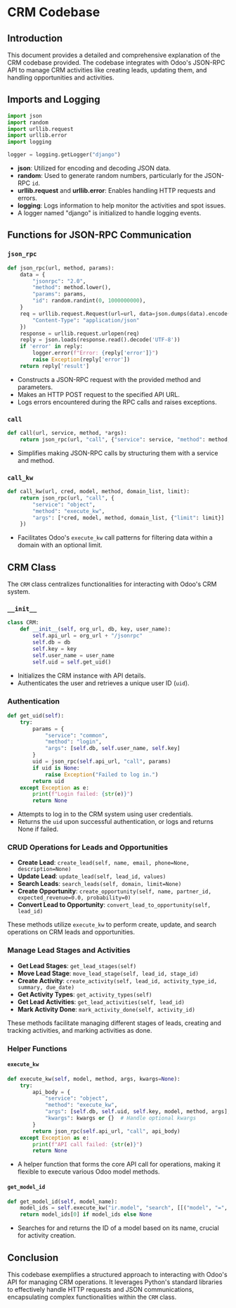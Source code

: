 # CRM Codebase

## Introduction

This document provides a detailed and comprehensive explanation of the CRM codebase provided. The codebase integrates with Odoo's JSON-RPC API to manage CRM activities like creating leads, updating them, and handling opportunities and activities.

## Imports and Logging

```python
import json
import random
import urllib.request
import urllib.error
import logging

logger = logging.getLogger("django")
```

- **json**: Utilized for encoding and decoding JSON data.
- **random**: Used to generate random numbers, particularly for the JSON-RPC `id`.
- **urllib.request** and **urllib.error**: Enables handling HTTP requests and errors.
- **logging**: Logs information to help monitor the activities and spot issues.
- A logger named "django" is initialized to handle logging events.

## Functions for JSON-RPC Communication

### `json_rpc`

```python
def json_rpc(url, method, params):
    data = {
        "jsonrpc": "2.0",
        "method": method.lower(),
        "params": params,
        "id": random.randint(0, 1000000000),
    }
    req = urllib.request.Request(url=url, data=json.dumps(data).encode(), headers={
        "Content-Type": "application/json"
    })
    response = urllib.request.urlopen(req)
    reply = json.loads(response.read().decode('UTF-8'))
    if 'error' in reply:
        logger.error(f"Error: {reply['error']}")
        raise Exception(reply['error'])
    return reply['result']
```

- Constructs a JSON-RPC request with the provided method and parameters.
- Makes an HTTP POST request to the specified API URL.
- Logs errors encountered during the RPC calls and raises exceptions.

### `call`

```python
def call(url, service, method, *args):
    return json_rpc(url, "call", {"service": service, "method": method, "args": args})
```

- Simplifies making JSON-RPC calls by structuring them with a service and method.

### `call_kw`

```python
def call_kw(url, cred, model, method, domain_list, limit):
    return json_rpc(url, "call", {
        "service": "object",
        "method": "execute_kw",
        "args": [*cred, model, method, domain_list, {"limit": limit}]
    })
```

- Facilitates Odoo's `execute_kw` call patterns for filtering data within a domain with an optional limit.

## CRM Class

The `CRM` class centralizes functionalities for interacting with Odoo's CRM system.

### `__init__`

```python
class CRM:
    def __init__(self, org_url, db, key, user_name):
        self.api_url = org_url + "/jsonrpc"
        self.db = db
        self.key = key
        self.user_name = user_name
        self.uid = self.get_uid()
```

- Initializes the CRM instance with API details.
- Authenticates the user and retrieves a unique user ID (`uid`).

### Authentication

```python
def get_uid(self):
    try:
        params = {
            "service": "common",
            "method": "login",
            "args": [self.db, self.user_name, self.key]
        }
        uid = json_rpc(self.api_url, "call", params)
        if uid is None:
            raise Exception("Failed to log in.")
        return uid
    except Exception as e:
        print(f"Login failed: {str(e)}")
        return None
```

- Attempts to log in to the CRM system using user credentials.
- Returns the `uid` upon successful authentication, or logs and returns None if failed.

### CRUD Operations for Leads and Opportunities

- **Create Lead**: `create_lead(self, name, email, phone=None, description=None)`
- **Update Lead**: `update_lead(self, lead_id, values)`
- **Search Leads**: `search_leads(self, domain, limit=None)`
- **Create Opportunity**: `create_opportunity(self, name, partner_id, expected_revenue=0.0, probability=0)`
- **Convert Lead to Opportunity**: `convert_lead_to_opportunity(self, lead_id)`

These methods utilize `execute_kw` to perform create, update, and search operations on CRM leads and opportunities.

### Manage Lead Stages and Activities

- **Get Lead Stages**: `get_lead_stages(self)`
- **Move Lead Stage**: `move_lead_stage(self, lead_id, stage_id)`
- **Create Activity**: `create_activity(self, lead_id, activity_type_id, summary, due_date)`
- **Get Activity Types**: `get_activity_types(self)`
- **Get Lead Activities**: `get_lead_activities(self, lead_id)`
- **Mark Activity Done**: `mark_activity_done(self, activity_id)`

These methods facilitate managing different stages of leads, creating and tracking activities, and marking activities as done.

### Helper Functions

#### `execute_kw`

```python
def execute_kw(self, model, method, args, kwargs=None): 
    try:
        api_body = {
            "service": "object",
            "method": "execute_kw",
            "args": [self.db, self.uid, self.key, model, method, args],
            "kwargs": kwargs or {}  # Handle optional kwargs
        }
        return json_rpc(self.api_url, "call", api_body)
    except Exception as e:
        print(f"API call failed: {str(e)}")
        return None
```

- A helper function that forms the core API call for operations, making it flexible to execute various Odoo model methods.

#### `get_model_id`

```python
def get_model_id(self, model_name):
    model_ids = self.execute_kw("ir.model", "search", [[("model", "=", model_name)]])
    return model_ids[0] if model_ids else None
```

- Searches for and returns the ID of a model based on its name, crucial for activity creation.

## Conclusion

This codebase exemplifies a structured approach to interacting with Odoo's API for managing CRM operations. It leverages Python's standard libraries to effectively handle HTTP requests and JSON communications, encapsulating complex functionalities within the `CRM` class.
